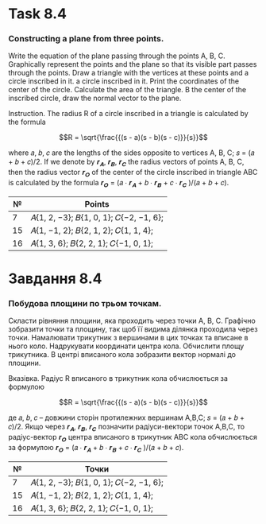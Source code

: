 # Task 8.4

### Constructing a plane from three points.

Write the equation of the plane passing through the points A, B, C. Graphically represent the points and the plane so
that its visible part passes through the points. Draw a triangle with the vertices at these points and a circle
inscribed in it. a circle inscribed in it. Print the coordinates of the center of the circle. Calculate the area of the
triangle. В the center of the inscribed circle, draw the normal vector to the plane.

Instruction. The radius R of a circle inscribed in a triangle is calculated by the formula

$$R = \sqrt{\frac{{(s - a)(s - b)(s - c)}}{s}}$$

where 𝑎, 𝑏, 𝑐 are the lengths of the sides opposite to vertices A, B, C; 𝑠 = (𝑎 + 𝑏 + 𝑐)/2.
If we denote by 𝒓<sub>𝑨</sub>, 𝒓<sub>𝑩</sub>, 𝒓<sub>𝑪</sub> the radius vectors of points A, B, C, then the radius vector 𝒓<sub>𝑶</sub> of the center of the circle
inscribed in triangle ABC is calculated by the formula 𝒓<sub>𝑶</sub> = (𝑎 ∙ 𝒓<sub>𝑨</sub> + 𝑏 ∙ 𝒓<sub>𝑩</sub> + 𝑐 ∙ 𝒓<sub>𝑪</sub> )/(𝑎 + 𝑏 + 𝑐).

|№|Points|
|-|-|
|7|𝐴{1, 2, −3}; 𝐵{1, 0, 1}; 𝐶{−2, −1, 6};|
|15|𝐴{1, −1, 2}; 𝐵{2, 1, 2}; 𝐶{1, 1, 4};|
|16|𝐴{1, 3, 6}; 𝐵{2, 2, 1}; 𝐶{−1, 0, 1};|

# Завдання 8.4

### Побудова площини по трьом точкам.

Скласти рівняння площини, яка проходить через точки A, B, C. Графічно зобразити точки та площину, так щоб її видима
ділянка проходила через точки. Намалювати трикутник з вершинами в цих точках та вписане в нього коло. Надрукувати
координати центра кола. Обчислити площу трикутника. В центрі вписаного кола зобразити вектор нормалі до площини.

Вказівка. Радіус R вписаного в трикутник кола обчислюється за формулою

$$R = \sqrt{\frac{{(s - a)(s - b)(s - c)}}{s}}$$

де 𝑎, 𝑏, 𝑐 – довжини сторін протилежних вершинам A,B,C; 𝑠 = (𝑎 + 𝑏 + 𝑐)/2.
Якщо через 𝒓<sub>𝑨</sub>, 𝒓<sub>𝑩</sub>, 𝒓<sub>𝑪</sub> позначити радіуси-вектори точок A,B,C, то радіус-вектор 𝒓<sub>𝑶</sub> центра вписаного в трикутник ABC кола обчислюється за формулою
𝒓<sub>𝑶</sub> = (𝑎 ∙ 𝒓<sub>𝑨</sub> + 𝑏 ∙ 𝒓<sub>𝑩</sub> + 𝑐 ∙ 𝒓<sub>𝑪</sub> )/(𝑎 + 𝑏 + 𝑐).

|№|Точки|
|-|-|
|7|𝐴{1, 2, −3}; 𝐵{1, 0, 1}; 𝐶{−2, −1, 6};|
|15|𝐴{1, −1, 2}; 𝐵{2, 1, 2}; 𝐶{1, 1, 4};|
|16|𝐴{1, 3, 6}; 𝐵{2, 2, 1}; 𝐶{−1, 0, 1};|
